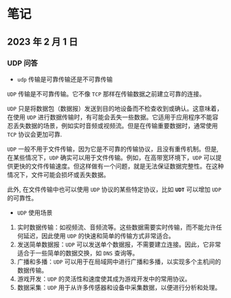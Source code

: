 # 笔记

## 2023 年 2 月 1 日

### UDP 问答

- `udp` 传输是可靠传输还是不可靠传输

`UDP` 传输是不可靠传输。它不像 `TCP` 那样在传输数据之前建立可靠的连接。

`UDP` 只是将数据包（数据报）发送到目的地设备而不检查收到或确认。这意味着，在使用 `UDP` 进行数据传输时，有可能会丢失一些数据。它适用于应用程序不能容忍丢失数据的场景，例如实时音频或视频流。但是在传输重要数据时，通常使用 `TCP` 协议会更加可靠.

`UDP` 一般不用于文件传输，因为它是不可靠的传输协议，且没有重传机制。但是, 在某些情况下，`UDP` 确实可以用于文件传输。例如，在高带宽环境下，`UDP` 可以提供更快的文件传输速度。但这样做有一个问题，就是无法保证数据完整性。在这种情况下，文件可能会损坏或丢失数据。

此外, 在文件传输中也可以使用 `UDP` 协议的某些特定协议，比如 **`UDT`** 可以增加 `UDP` 的可靠性。

- `UDP` 使用场景

1. 实时数据传输：如视频流、音频流等。这些数据需要实时传输，而不能允许任何延迟，因此使用 `UDP` 的快速和简单的传输方式非常适合。
2. 发送简单数据报：`UDP` 可以发送单个数据报，不需要建立连接。因此，它非常适合于一些简单的数据交换，如 `DNS` 查询等。
3. 广播和多播：`UDP` 可以用于在局域网中进行广播和多播，以实现多个主机间的数据传输。
4. 游戏开发：`UDP` 的灵活性和速度使其成为游戏开发中的常用协议。
5. 数据采集：`UDP` 用于从许多传感器和设备中采集数据，以便进行分析和处理。

